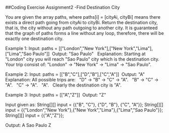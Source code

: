 ##Coding Exercise Assignment2 -Find Destination City

You are given the array paths, where paths[i] = [cityAi, cityBi] means there exists a direct path going from cityAi to cityBi. Return the destination city, that is, the city without any path outgoing to another city.
It is guaranteed that the graph of paths forms a line without any loop, therefore, there will be exactly one destination city.

Example 1:
Input: paths = [["London","New York"],["New York","Lima"],["Lima","Sao Paulo"]] 
Output: "Sao Paulo"  
Explanation: Starting at "London" city you will reach "Sao Paulo" city which is the destination city. Your trip consist of: "London" -> "New York" -> "Lima" -> "Sao Paulo". 

Example 2:
Input: paths = [["B","C"],["D","B"],["C","A"]] 
Output: "A" 
Explanation: All possible trips are:  
"D" -> "B" -> "C" -> "A".  
"B" -> "C" -> "A".  
"C" -> "A".  
"A".  
Clearly the destination city is "A". 

Example 3:
Input: paths = [["A","Z"]] 
Output: "Z" 

Input given as:
String[][] input = {{"B", "C"}, {"D", "B"}, {"C", "A"}};
String[][] input = {{"London","New York"},{"New York","Lima"},{"Lima","Sao Paulo"}};
String[][] input = {{"A","Z"}};

Output:
A
Sao Paulo
Z
